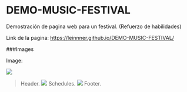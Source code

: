 # DEMO-MUSIC-FESTIVAL
Demostración de pagina web para un festival. (Refuerzo de habilidades)

Link de la pagina: https://leinnner.github.io/DEMO-MUSIC-FESTIVAL/


###Images

Image:

![](https://leinnner.github.io/DEMO-MUSIC-FESTIVAL/examples/Header.PNG)
> Header.
![](https://leinnner.github.io/DEMO-MUSIC-FESTIVAL/examples/Horarios.PNG)
> Schedules.
![](https://leinnner.github.io/DEMO-MUSIC-FESTIVAL/examples/Footer.PNG)
> Footer.


